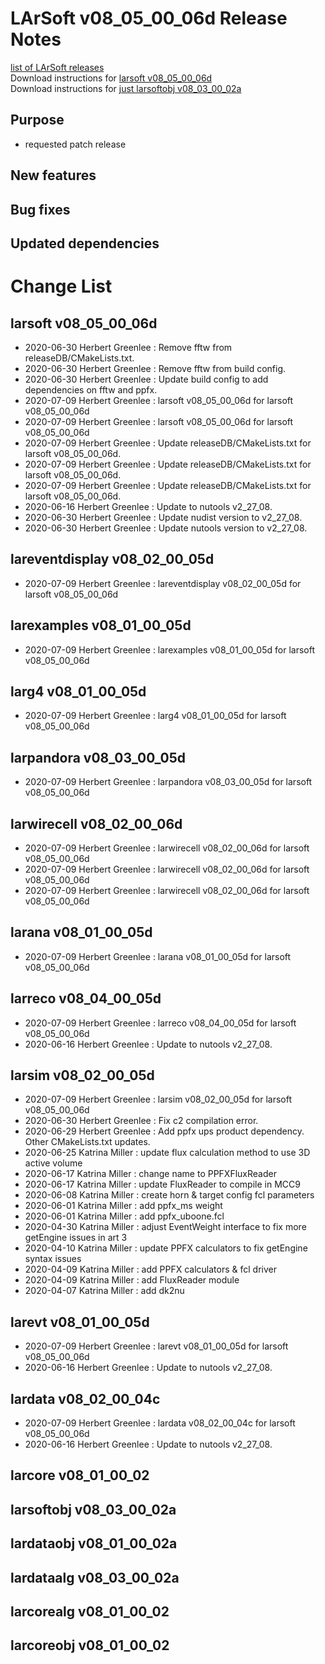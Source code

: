 # LArSoft v08_05_00_06d Release Notes



[list of LArSoft releases](LArSoft_release_list)  
Download instructions for [larsoft v08_05_00_06d](https://scisoft.fnal.gov/scisoft/bundles/larsoft/v08_05_00_06d/larsoft-v08_05_00_06d.html)  
Download instructions for [just larsoftobj v08_03_00_02a](https://scisoft.fnal.gov/scisoft/bundles/larsoftobj/v08_03_00_02a/larsoftobj-v08_03_00_02a.html)

## Purpose

-   requested patch release

## New features

## Bug fixes

## Updated dependencies

# Change List

## larsoft v08_05_00_06d

-   2020-06-30 Herbert Greenlee : Remove fftw from releaseDB/CMakeLists.txt.
-   2020-06-30 Herbert Greenlee : Remove fftw from build config.
-   2020-06-30 Herbert Greenlee : Update build config to add dependencies on fftw and ppfx.
-   2020-07-09 Herbert Greenlee : larsoft v08_05_00_06d for larsoft v08_05_00_06d
-   2020-07-09 Herbert Greenlee : larsoft v08_05_00_06d for larsoft v08_05_00_06d
-   2020-07-09 Herbert Greenlee : Update releaseDB/CMakeLists.txt for larsoft v08_05_00_06d.
-   2020-07-09 Herbert Greenlee : Update releaseDB/CMakeLists.txt for larsoft v08_05_00_06d.
-   2020-07-09 Herbert Greenlee : Update releaseDB/CMakeLists.txt for larsoft v08_05_00_06d.
-   2020-06-16 Herbert Greenlee : Update to nutools v2_27_08.
-   2020-06-30 Herbert Greenlee : Update nudist version to v2_27_08.
-   2020-06-30 Herbert Greenlee : Update nutools version to v2_27_08.

## lareventdisplay v08_02_00_05d

-   2020-07-09 Herbert Greenlee : lareventdisplay v08_02_00_05d for larsoft v08_05_00_06d

## larexamples v08_01_00_05d

-   2020-07-09 Herbert Greenlee : larexamples v08_01_00_05d for larsoft v08_05_00_06d

## larg4 v08_01_00_05d

-   2020-07-09 Herbert Greenlee : larg4 v08_01_00_05d for larsoft v08_05_00_06d

## larpandora v08_03_00_05d

-   2020-07-09 Herbert Greenlee : larpandora v08_03_00_05d for larsoft v08_05_00_06d

## larwirecell v08_02_00_06d

-   2020-07-09 Herbert Greenlee : larwirecell v08_02_00_06d for larsoft v08_05_00_06d
-   2020-07-09 Herbert Greenlee : larwirecell v08_02_00_06d for larsoft v08_05_00_06d
-   2020-07-09 Herbert Greenlee : larwirecell v08_02_00_06d for larsoft v08_05_00_06d

## larana v08_01_00_05d

-   2020-07-09 Herbert Greenlee : larana v08_01_00_05d for larsoft v08_05_00_06d

## larreco v08_04_00_05d

-   2020-07-09 Herbert Greenlee : larreco v08_04_00_05d for larsoft v08_05_00_06d
-   2020-06-16 Herbert Greenlee : Update to nutools v2_27_08.

## larsim v08_02_00_05d

-   2020-07-09 Herbert Greenlee : larsim v08_02_00_05d for larsoft v08_05_00_06d
-   2020-06-30 Herbert Greenlee : Fix c2 compilation error.
-   2020-06-29 Herbert Greenlee : Add ppfx ups product dependency. Other CMakeLists.txt updates.
-   2020-06-25 Katrina Miller : update flux calculation method to use 3D active volume
-   2020-06-17 Katrina Miller : change name to PPFXFluxReader
-   2020-06-17 Katrina Miller : update FluxReader to compile in MCC9
-   2020-06-08 Katrina Miller : create horn & target config fcl parameters
-   2020-06-01 Katrina Miller : add ppfx_ms weight
-   2020-06-01 Katrina Miller : add ppfx_uboone.fcl
-   2020-04-30 Katrina Miller : adjust EventWeight interface to fix more getEngine issues in art 3
-   2020-04-10 Katrina Miller : update PPFX calculators to fix getEngine syntax issues
-   2020-04-09 Katrina Miller : add PPFX calculators & fcl driver
-   2020-04-09 Katrina Miller : add FluxReader module
-   2020-04-07 Katrina Miller : add dk2nu

## larevt v08_01_00_05d

-   2020-07-09 Herbert Greenlee : larevt v08_01_00_05d for larsoft v08_05_00_06d
-   2020-06-16 Herbert Greenlee : Update to nutools v2_27_08.

## lardata v08_02_00_04c

-   2020-07-09 Herbert Greenlee : lardata v08_02_00_04c for larsoft v08_05_00_06d
-   2020-06-16 Herbert Greenlee : Update to nutools v2_27_08.

## larcore v08_01_00_02

## larsoftobj v08_03_00_02a

## lardataobj v08_01_00_02a

## lardataalg v08_03_00_02a

## larcorealg v08_01_00_02

## larcoreobj v08_01_00_02
